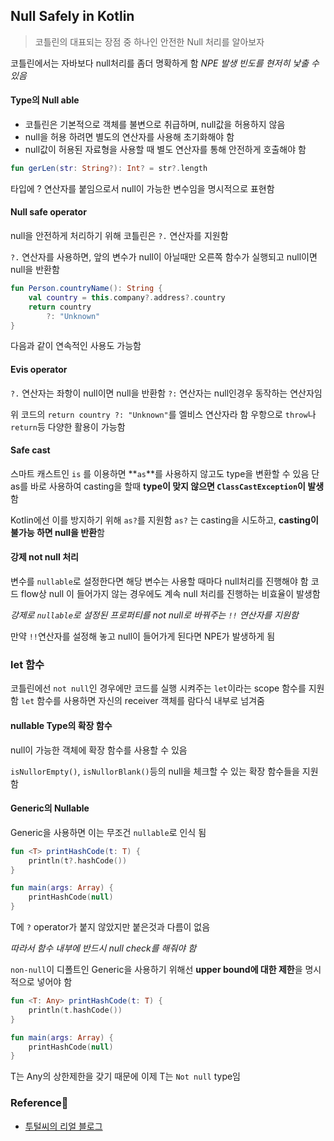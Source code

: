 ## Null Safely in Kotlin

> 코틀린의 대표되는 장점 중 하나인 안전한 Null 처리를 알아보자

코틀린에서는 자바보다 null처리를 좀더 명확하게 함
*NPE 발생 빈도를 현저히 낯출 수 있음*

#### Type의 Null able

* 코틀린은 기본적으로 객체를 불변으로 취급하며, null값을 허용하지 않음
* null을 허용 하려면 별도의 연산자를 사용해 초기화해야 함
* null값이 허용된 자료형을 사용할 때 별도 연산자를 통해 안전하게 호출해야 함

```kotlin
fun gerLen(str: String?): Int? = str?.length
```

타입에 ? 연산자를 붙임으로서 null이 가능한 변수임을 명시적으로 표현함

#### Null safe operator

null을 안전하게 처리하기 위해 코틀린은 `?.` 연산자를 지원함

`?.` 연산자를 사용하면, 앞의 변수가 null이 아닐때만 오른쪽 함수가 실행되고 null이면 null을 반환함

```kotlin
fun Person.countryName(): String { 
    val country = this.company?.address?.country 
    return country
    	?: "Unknown"
}
```

다음과 같이 연속적인 사용도 가능함

#### Evis operator

`?.` 연산자는 좌항이 null이면 null을 반환함
`?:` 연산자는 null인경우 동작하는 연산자임

위 코드의 `return country
    	?: "Unknown"`를 엘비스 연산자라 함
우항으로 `throw`나 `return`등 다양한 활용이 가능함

#### Safe cast

스마트 캐스트인 `is` 를 이용하면 **`as`**를 사용하지 않고도 type을 변환할 수 있음
단 as를 바로 사용하여 casting을 할때 **type이 맞지 않으면 `ClassCastException`이 발생**함

Kotlin에선 이를 방지하기 위해 `as?`를 지원함
`as?` 는 casting을 시도하고, **casting이 불가능 하면 null을 반환**함

#### 강제 not null 처리

변수를 `nullable`로 설정한다면 해당 변수는 사용할 때마다 null처리를 진행해야 함
코드 flow상 null 이 들어가지 않는 경우에도 계속 null 처리를 진행하는 비효율이 발생함

*강제로 `nullable`로 설정된 프로퍼티를 not null로 바꿔주는 `!!` 연산자를 지원함*

만약 `!!`연산자를 설정해 놓고 null이 들어가게 된다면 NPE가 발생하게 됨

### let 함수

코틀린에선 `not null`인 경우에만 코드를 실행 시켜주는 `let`이라는 scope 함수를 지원함
`let` 함수를 사용하면 자신의 receiver 객체를 람다식 내부로 넘겨줌

#### nullable Type의 확장 함수

null이 가능한 객체에 확장 함수를 사용할 수 있음

`isNullorEmpty()`, `isNullorBlank()`등의 null을 체크할 수 있는 확장 함수들을 지원함

#### Generic의 Nullable

Generic을 사용하면 이는 무조건 `nullable`로 인식 됨

```kotlin
fun <T> printHashCode(t: T) { 
    println(t?.hashCode()) 
} 

fun main(args: Array) { 
    printHashCode(null) 
}
```

T에 `?` operator가 붙지 않았지만 붙은것과 다름이 없음

*따라서 함수 내부에 반드시 null check를 해줘야 함*

`non-null`이 디폴트인 Generic을 사용하기 위해선 **upper bound에 대한 제한**을 명시적으로 넣어야 함

```kotlin
fun <T: Any> printHashCode(t: T) { 
    println(t.hashCode()) 
} 

fun main(args: Array) { 
    printHashCode(null) 
}
```

T는 Any의 상한제한을 갖기 때문에 이제 T는 `Not null` type임



### Reference🌌

* [투털씨의 리얼 블로그](https://tourspace.tistory.com/114?category=797357)

